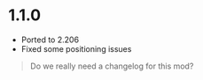 # 1.1.0
- Ported to 2.206
- Fixed some positioning issues
> Do we really need a changelog for this mod?